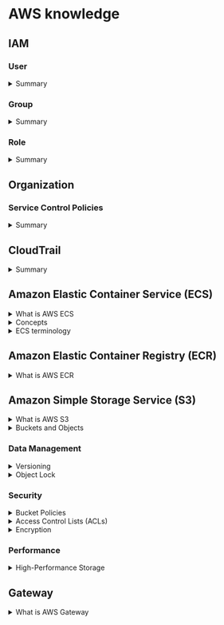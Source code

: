 # AWS knowledge
## IAM
### User
<details>
  <summary>Summary</summary>
  <br/>
  
  + There's the 5000 IAM user limit per account.
</details>

### Group
<details>
  <summary>Summary</summary>
  <br/>
  
  + Group are not a true identity.
  + Group just container which contains Users.
  + A resource policy cannot grant acess to an group.
</details>

### Role
<details>
  <summary>Summary</summary>
  <br/>

  + Can't log in to a Role.
  + Role has two types of policy which can be attach: _Trust Policy_ and _Permissions Policy_.
</details>

## Organization
### Service Control Policies
<details>
  <summary>Summary</summary>
  <br/>
  
  + Service Control Policies (SCPs) are just a boundary. They define the limit of what is and isn't allowed
  + The management account is special and it's unaffected by any service control policies.
  + They don't grant any permissions.
  + The default of SCPs is FullAWSAccess.
</details>

## CloudTrail
<details>
  <summary>Summary</summary>
  <br/>
  
  + Enable by default on AWS account, but it's only the 90-day event history.
  + Don't get any storage in S3 unless configure a trail.
  + Store management events only by default.
  + IAM, STS, CloudFront log their data as global service events at US East 1 and trail will need to be enable to capure that data.
  + Not real-time.
</details>

## Amazon Elastic Container Service (ECS)
<details>
  <summary>What is AWS ECS</summary>
  <br/>

</details>
<details>
  <summary>Concepts</summary>
  <br/>

</details>
<details>
  <summary>ECS terminology</summary>
  <br/>

  + **Task Definition -** A blueprint that describes how a Docker container should launch.
  + **Task -** This is a running container with the settings defined in the Task Definition. It can be thought of as an “instance” of a _**Task Definition**_.
  + **Service -** Defines long running tasks of the same Task Definition. This can be 1 running container or multiple running containers all using the same _**Task Definition**_.
  + **Cluster -** A logic group of _**EC2**_ instances.
  + **Container Instance -** This is just an _**EC2**_ instance that is part of an _**ECS Cluster**_ and has docker and the ecs-agent running on it.

  [](images/ecs_cluster.png)

</details>

## Amazon Elastic Container Registry (ECR)
<details>
  <summary>What is AWS ECR</summary>
  <br/>
Amazon Elastic Container Registry (ECR) is a fully managed container registry service that makes it easy for developers to store, manage, and deploy Docker container images.

</details>

## Amazon Simple Storage Service (S3)
<details>
  <summary>What is AWS S3</summary>
  <br/>
  S3 is an object storage service provided by AWS. It offers industry-leading scalability, data availability, security, and performance.
  
</details>
<details>
  <summary>Buckets and Objects</summary>
  <br/>
  
  
</details>

### Data Management
<details>
  <summary>Versioning</summary>
  <br/>
  
  
</details>
<details>
  <summary>Object Lock</summary>
  <br/>
  
  
</details>

### Security
<details>
  <summary>Bucket Policies</summary>
  <br/>
  
  
</details>
<details>
  <summary>Access Control Lists (ACLs)</summary>
  <br/>
  
  
</details>
<details>
  <summary>Encryption</summary>
  <br/>
  
  
</details>

### Performance
<details>
  <summary>High-Performance Storage</summary>
  <br/>
  
  
</details>

## Gateway

<details>
  <summary>What is AWS Gateway</summary>
  <br/>

</details>
